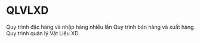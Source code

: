 # QLVLXD
Quy trình đặc hàng và nhập hàng nhiều lần
Quy trình bán hàng và xuất hàng 
Quy trình quản lý Vật Liệu XD
